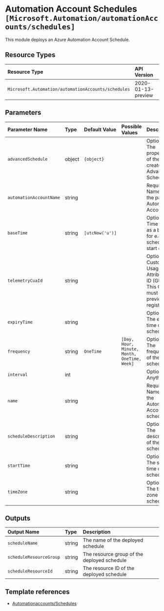 # Automation Account Schedules `[Microsoft.Automation/automationAccounts/schedules]`

This module deploys an Azure Automation Account Schedule.

## Resource Types

| Resource Type | API Version |
| :-- | :-- |
| `Microsoft.Automation/automationAccounts/schedules` | 2020-01-13-preview |

## Parameters

| Parameter Name | Type | Default Value | Possible Values | Description |
| :-- | :-- | :-- | :-- | :-- |
| `advancedSchedule` | object | `{object}` |  | Optional. The properties of the create Advanced Schedule. |
| `automationAccountName` | string |  |  | Required. Name of the parent Automation Account. |
| `baseTime` | string | `[utcNow('u')]` |  | Optional. Time used as a basis for e.g. the schedule start date. |
| `telemetryCuaId` | string |  |  | Optional. Customer Usage Attribution ID (GUID). This GUID must be previously registered. |
| `expiryTime` | string |  |  | Optional. The end time of the schedule. |
| `frequency` | string | `OneTime` | `[Day, Hour, Minute, Month, OneTime, Week]` | Optional. The frequency of the schedule. |
| `interval` | int |  |  | Optional. Anything |
| `name` | string |  |  | Required. Name of the Automation Account schedule. |
| `scheduleDescription` | string |  |  | Optional. The description of the schedule. |
| `startTime` | string |  |  | Optional. The start time of the schedule. |
| `timeZone` | string |  |  | Optional. The time zone of the schedule. |

## Outputs

| Output Name | Type | Description |
| :-- | :-- | :-- |
| `scheduleName` | string | The name of the deployed schedule |
| `scheduleResourceGroup` | string | The resource group of the deployed schedule |
| `scheduleResourceId` | string | The resource ID of the deployed schedule |

## Template references

- [Automationaccounts/Schedules](https://docs.microsoft.com/en-us/azure/templates/Microsoft.Automation/2020-01-13-preview/automationAccounts/schedules)
